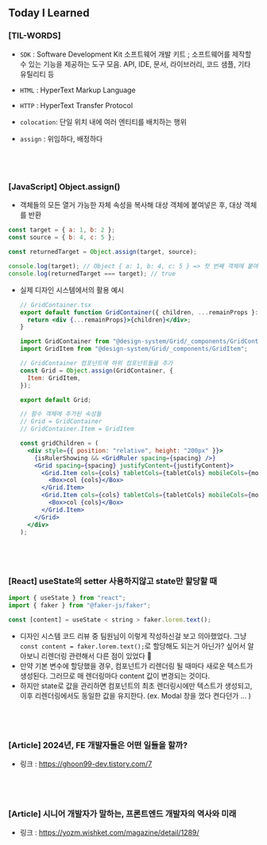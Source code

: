 ## Today I Learned

### [TIL-WORDS]

- `SDK` : Software Development Kit 소프트웨어 개발 키트 ; 소프트웨어를 제작할 수 있는 기능을 제공하는 도구 모음. API, IDE, 문서, 라이브러리, 코드 샘플, 기타 유틸리티 등

- `HTML` : HyperText Markup Language

- `HTTP` : HyperText Transfer Protocol

- `colocation`: 단일 위치 내에 여러 엔티티를 배치하는 행위

- `assign` : 위임하다, 배정하다

## <br />

### [JavaScript] Object.assign()

- 객체들의 모든 열거 가능한 자체 속성을 복사해 대상 객체에 붙여넣은 후, 대상 객체를 반환

```javascript
const target = { a: 1, b: 2 };
const source = { b: 4, c: 5 };

const returnedTarget = Object.assign(target, source);

console.log(target); // Object { a: 1, b: 4, c: 5 } => 첫 번째 객체에 붙여넣음
console.log(returnedTarget === target); // true
```

- 실제 디자인 시스템에서의 활용 예시

  ```jsx
  // GridContainer.tsx
  export default function GridContainer({ children, ...remainProps }: GridProps) {
    return <div {...remainProps}>{children}</div>;
  }
  ```

  ```jsx
  import GridContainer from "@design-system/Grid/_components/GridContainer";
  import GridItem from "@design-system/Grid/_components/GridItem";

  // GridContainer 컴포넌트에 하위 컴포넌트들을 추가
  const Grid = Object.assign(GridContainer, {
    Item: GridItem,
  });

  export default Grid;

  // 함수 객체에 추가된 속성들
  // Grid = GridContainer
  // GridContainer.Item = GridItem
  ```

  ```jsx
  const gridChildren = (
    <div style={{ position: "relative", height: "200px" }}>
      {isRulerShowing && <GridRuler spacing={spacing} />}
      <Grid spacing={spacing} justifyContent={justifyContent}>
        <Grid.Item cols={cols} tabletCols={tabletCols} mobileCols={mobileCols}>
          <Box>col {cols}</Box>
        </Grid.Item>
        <Grid.Item cols={cols} tabletCols={tabletCols} mobileCols={mobileCols}>
          <Box>col {cols}</Box>
        </Grid.Item>
      </Grid>
    </div>
  );
  ```

## <br />

### [React] useState의 setter 사용하지않고 state만 할당할 때

```jsx
import { useState } from "react";
import { faker } from "@faker-js/faker";

const [content] = useState < string > faker.lorem.text();
```

- 디자인 시스템 코드 리뷰 중 팀원님이 이렇게 작성하신걸 보고 의아했었다. 그냥 `const content = faker.lorem.text();`로 할당해도 되는거 아닌가? 싶어서 알아보니 리렌더링 관련해서 다른 점이 있었다 🫢
- 만약 기본 변수에 할당했을 경우, 컴포넌트가 리렌더링 될 때마다 새로운 텍스트가 생성된다. 그러므로 매 렌더링마다 content 값이 변경되는 것이다.
- 하지만 state로 값을 관리하면 컴포넌트의 최초 렌더링시에만 텍스트가 생성되고, 이후 리렌더링에서도 동일한 값을 유지한다. (ex. Modal 창을 껐다 켠다던가 ... )

## <br />

### [Article] 2024년, FE 개발자들은 어떤 일들을 할까?

- 링크 : https://ghoon99-dev.tistory.com/7

## <br />

### [Article] 시니어 개발자가 말하는, 프론트엔드 개발자의 역사와 미래

- 링크 : https://yozm.wishket.com/magazine/detail/1289/
